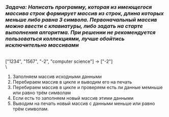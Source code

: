 ###   *Задача: Написать программу, которая из имеющегося массива строк формирует массив из строк, длина которых меньше либо равна 3 символа. Первоначальный массив можно ввести с клавиатуры, либо задать на старте выполнения алгоритма. При решении не рекомендуется пользоваться коллекциями, лучше обойтись исключительно массивами*
\
["1234", "1567", "-2", "computer science"] -> ["-2"]
\
\
1. Заполняем массив исходными данными
2. Перебираем массив в цикле и выводим его на печать
3. Перебираем массив в цикле и проверяем есть ли данные мемньше или равно трём символам
4. Если есть то заполняем новый массив этими данными
5. Выводим на печать новый массив с данными меньше или равно трём символам.